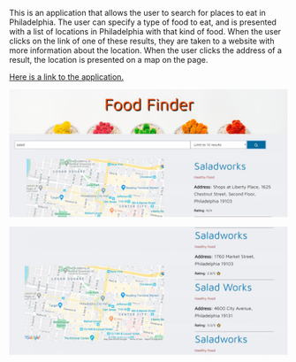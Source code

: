 This is an application that allows the user to search for places to eat in Philadelphia. The user can specify a type of food to eat, and is presented with a list of locations in Philadelphia with that kind of food. When the user clicks on the link of one of these results, they are taken to a website with more information about the location. When the user clicks the address of a result, the location is presented on a map on the page.

[Here is a link to the application.](https://ezeume.github.io/FoodFinder/)

![Image of Food Finder application](food.png)

![Image of Food Finder application](finder.png)
